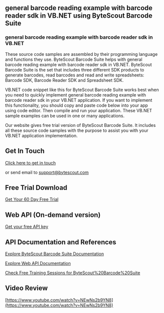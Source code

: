 ## general barcode reading example with barcode reader sdk in VB.NET using ByteScout Barcode Suite

### general barcode reading example with barcode reader sdk in VB.NET

These source code samples are assembled by their programming language and functions they use. ByteScout Barcode Suite helps with general barcode reading example with barcode reader sdk in VB.NET. ByteScout Barcode Suite is the set that includes three different SDK products to generate barcodes, read barcodes and read and write spreadsheets: Barcode SDK, Barcode Reader SDK and Spreadsheet SDK.

VB.NET code snippet like this for ByteScout Barcode Suite works best when you need to quickly implement general barcode reading example with barcode reader sdk in your VB.NET application. If you want to implement this functionality, you should copy and paste code below into your app using code editor. Then compile and run your application. These VB.NET sample examples can be used in one or many applications.

Our website gives free trial version of ByteScout Barcode Suite. It includes all these source code samples with the purpose to assist you with your VB.NET application implementation.

## Get In Touch

[Click here to get in touch](https://bytescout.zendesk.com/hc/en-us/requests/new?subject=ByteScout%20Barcode%20Suite%20Question)

or send email to [support@bytescout.com](mailto:support@bytescout.com?subject=ByteScout%20Barcode%20Suite%20Question) 

## Free Trial Download

[Get Your 60 Day Free Trial](https://bytescout.com/download/web-installer?utm_source=github-readme)

## Web API (On-demand version)

[Get your free API key](https://pdf.co/documentation/api?utm_source=github-readme)

## API Documentation and References

[Explore ByteScout Barcode Suite Documentation](https://bytescout.com/documentation/index.html?utm_source=github-readme)

[Explore Web API Documentation](https://pdf.co/documentation/api?utm_source=github-readme)

[Check Free Training Sessions for ByteScout%20Barcode%20Suite](https://academy.bytescout.com/)

## Video Review

[https://www.youtube.com/watch?v=NEwNs2b9YN8](https://www.youtube.com/watch?v=NEwNs2b9YN8)